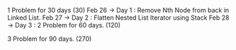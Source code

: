 1 Problem for 30 days (30)
Feb 26 -> Day 1 : Remove Nth Node from back in Linked List.
Feb 27 -> Day 2 :  Flatten Nested List Iterator using Stack
Feb 28 -> Day 3 : 
2 Problem for 60 days. (120)

3 Problem for 90 days. (270)


